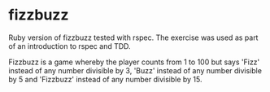 fizzbuzz
========

Ruby version of fizzbuzz tested with rspec. The exercise was used as part of an introduction to rspec and TDD.

Fizzbuzz is a game whereby the player counts from 1 to 100 but says 'Fizz' instead of any number divisible by 3, 'Buzz' instead of any number divisible by 5 and 'Fizzbuzz' instead of any number divisible by 15.